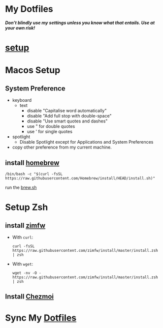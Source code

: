 # My Dotfiles
***Don’t blindly use my settings unless you know what that entails. Use at your own risk!***

# [setup](./setup.sh)

# Macos Setup
## System Preference 
* keyboard
  * text
    * disable "Capitalise word automatically"
    * disable "Add full stop with double-space"
    * disable "Use smart quotes and dashes"
    * use " for double quotes
    * use ' for single quotes
* spotlight
  * Disable Spotlight except for Applications and System Preferences
* copy other preference from my current machine.

## install [homebrew](https://brew.sh/)
```
/bin/bash -c "$(curl -fsSL https://raw.githubusercontent.com/Homebrew/install/HEAD/install.sh)"
```
  run the [brew.sh](./brew.sh)

# Setup Zsh
## install [zimfw](https://github.com/zimfw/zimfw)
* With `curl`:

      curl -fsSL https://raw.githubusercontent.com/zimfw/install/master/install.zsh | zsh

* With `wget`:

      wget -nv -O - https://raw.githubusercontent.com/zimfw/install/master/install.zsh | zsh

## Install [Chezmoi](https://www.chezmoi.io/install/)


# Sync My [Dotfiles](https://github.com/sunnytower/dotfiles)
